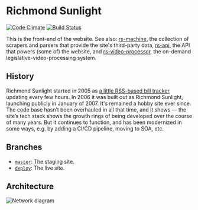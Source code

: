 # Richmond Sunlight

[![Code Climate](https://codeclimate.com/github/openva/richmondsunlight.com/badges/gpa.svg)](https://codeclimate.com/github/openva/richmondsunlight.com) [![Build Status](https://travis-ci.org/openva/richmondsunlight.com.svg?branch=deploy)](https://travis-ci.org/openva/richmondsunlight.com)

This is the front-end of the website.  See also: [rs-machine](https://github.com/openva/rs-machine), the collection of scrapers and parsers that provide the site's third-party data, [rs-api](https://github.com/openva/rs-api), the API that powers (some of) the website, and [rs-video-processor](https://github.com/openva/rs-video-processor), the on-demand legislative-video-processing system.

## History

Richmond Sunlight started in 2005 as [a little RSS-based bill tracker](http://waldo.jaquith.org/bills/), updating every few hours. In 2006 it was built out as Richmond Sunlight, launching publicly in January of 2007. It's remained a hobby site ever since. The code base hasn’t been overhauled in all that time, and it shows — the site’s tech stack shows the growth rings of being developed over the course of many years. But it continues to function, and has been modernized in some ways, e.g. by adding a CI/CD pipeline, moving to SOA, etc.

## Branches

* [`master`](https://github.com/openva/richmondsunlight.com/tree/master): The staging site.
* [`deploy`](https://github.com/openva/richmondsunlight.com/tree/deploy): The live site.

## Architecture
![Network diagram](https://gist.githubusercontent.com/waldoj/b86e65bd8a14609849badefb85984ebf/raw/58012252ed5564fe6cf4b479df3fe8e2599786b9/rs_architecture.svg?sanitize=true)
